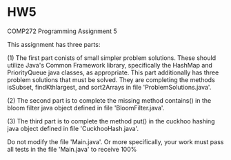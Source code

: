 # HW5
COMP272 Programming Assignment 5

This assignment has three parts:

(1) The first part conists of small simpler problem solutions. These should utilize 
Java's Common Framework library, specifically the HashMap and PriorityQueue java
classes, as appropriate. This part additionally has three problem solutions that
must be solved. They are completing the methods isSubset, findKthlargest,
and sort2Arrays in file 'ProblemSolutions.java'.

(2) The second part is to complete the missing method contains() in the bloom filter
java object defined in file 'BloomFilter.java'. 

(3) The third part is to complete the method put() in the cuckhoo hashing java
object defined in file 'CuckhooHash.java'.

Do not modify the file 'Main.java'. Or more specifically, your work must pass all
tests in the file 'Main.java' to receive 100% 
